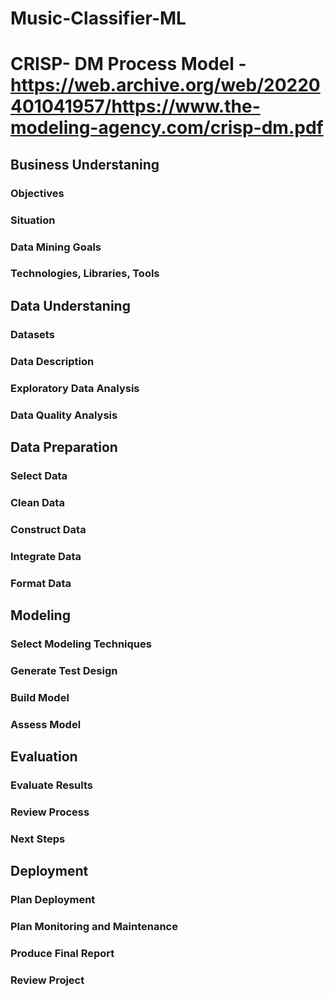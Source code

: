 # Music-Classifier-ML
# CRISP- DM Process Model - https://web.archive.org/web/20220401041957/https://www.the-modeling-agency.com/crisp-dm.pdf
## Business Understaning
### Objectives
### Situation
### Data Mining Goals
### Technologies, Libraries, Tools
## Data Understaning
### Datasets
### Data Description
### Exploratory Data Analysis
### Data Quality Analysis
## Data Preparation
### Select Data
### Clean Data
### Construct Data
### Integrate Data
### Format Data
## Modeling
### Select Modeling Techniques
### Generate Test Design
### Build Model
### Assess Model
## Evaluation
### Evaluate Results
### Review Process
### Next Steps
## Deployment
### Plan Deployment
### Plan Monitoring and Maintenance
### Produce Final Report
### Review Project

